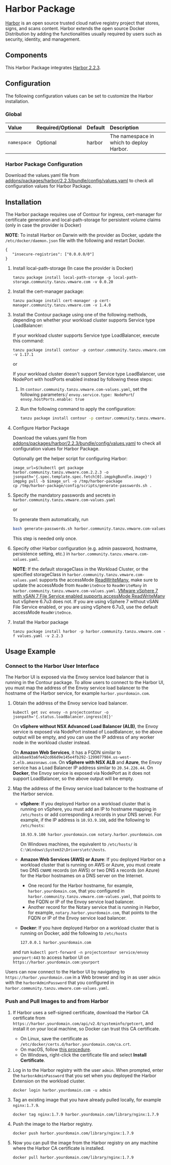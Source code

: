# Harbor Package

[Harbor](https://github.com/goharbor/harbor) is an open source trusted cloud native registry project that stores, signs, and scans content. Harbor extends the open source Docker Distribution by adding the functionalities usually required by users such as security, identity, and management.

## Components

This Harbor Package integrates [Harbor 2.2.3](https://goharbor.io/docs/2.2.0/install-config/#harbor-components).

## Configuration

The following configuration values can be set to customize the Harbor installation.

### Global

| Value | Required/Optional | Default | Description |
|:-------|:-------------------|:---------|:-------------|
| `namespace` | Optional | harbor | The namespace in which to deploy Harbor.|

### Harbor Package Configuration

Download the values.yaml file from [addons/packages/harbor/2.2.3/bundle/config/values.yaml](https://github.com/vmware-tanzu/community-edition/blob/main/addons/packages/harbor/2.2.3/bundle/config/values.yaml) to check all configuration values for Harbor Package.

## Installation

The Harbor package requires use of Contour for ingress, cert-manager for certificate generation and local-path-storage for persistent volume claims (only in case the provider is Docker)

**NOTE**: To install Harbor on Darwin with the provider as Docker, update the `/etc/docker/daemon.json` file with the following and restart Docker.

   ```shell
   {
      "insecure-registries": ["0.0.0.0/0"]
   }
   ```

1. Install local-path-storage (In case the provider is Docker)

   ```shell
   tanzu package install local-path-storage -p local-path-storage.community.tanzu.vmware.com -v 0.0.20
   ```

1. Install the cert-manager package:

   ```shell
   tanzu package install cert-manager -p cert-manager.community.tanzu.vmware.com -v 1.4.0
   ```

1. Install the Contour package using one of the following methods, depending on whether your workload cluster supports Service type LoadBalancer:

   If your workload cluster supports Service type LoadBalancer, execute this command:

   ```shell
   tanzu package install contour -p contour.community.tanzu.vmware.com -v 1.17.1
   ```

   or

   If your workload cluster doesn't support Service type LoadBalancer, use NodePort with hostPorts enabled instead by following these steps:

   1. In `contour.community.tanzu.vmware.com-values.yaml`, set the following parameters:/
      `envoy.service.type: NodePort`/
      `envoy.hostPorts.enable: true`
   1. Run the following command to apply the configuration:

      ```sh
      tanzu package install contour -p contour.community.tanzu.vmware.com -v 1.17.1 --values-file contour-values.yaml
      ```

1. Configure Harbor Package

   Download the values.yaml file from [addons/packages/harbor/2.2.3/bundle/config/values.yaml](https://github.com/vmware-tanzu/community-edition/blob/main/addons/packages/harbor/2.2.3/bundle/config/values.yaml) to check all configuration values for Harbor Package.

   Optionally get the helper script for configuring Harbor:

   ```shell
   image_url=$(kubectl get package harbor.community.tanzu.vmware.com.2.2.3 -o jsonpath='{.spec.template.spec.fetch[0].imgpkgBundle.image}')
   imgpkg pull -b $image_url -o /tmp/harbor-package
   cp /tmp/harbor-package/config/scripts/generate-passwords.sh .
   ```

1. Specify the mandatory passwords and secrets in `harbor.community.tanzu.vmware.com-values.yaml`

   or

   To generate them automatically, run

   ```sh
   bash generate-passwords.sh harbor.community.tanzu.vmware.com-values.yaml
   ```

   This step is needed only once.

1. Specify other Harbor configuration (e.g. admin password, hostname, persistence setting, etc.) in `harbor.community.tanzu.vmware.com-values.yaml`.

   **NOTE**: If the default storageClass in the Workload Cluster, or the specified storageClass in `harbor.community.tanzu.vmware.com-values.yaml` supports the accessMode [ReadWriteMany](https://kubernetes.io/docs/concepts/storage/persistent-volumes/#access-modes), make sure to update the accessMode from `ReadWriteOnce` to `ReadWriteMany` in `harbor.community.tanzu.vmware.com-values.yaml`. [VMware vSphere 7 with vSAN 7 File Service enabled supports accessMode ReadWriteMany](https://blogs.vmware.com/virtualblocks/2020/03/12/cloud-native-storage-and-vsan-file-services-integration/) but vSphere 6.7u3 does not. If you are using vSphere 7 without vSAN File Service enabled, or you are using vSphere 6.7u3, use the default accessMode `ReadWriteOnce`.

1. Install the Harbor package

   ```shell
   tanzu package install harbor -p harbor.community.tanzu.vmware.com -f values.yaml -v 2.2.3
   ```

## Usage Example

### Connect to the Harbor User Interface

The Harbor UI is exposed via the Envoy service load balancer that is running in the Contour package. To allow users to connect to the Harbor UI, you must map the address of the Envoy service load balancer to the hostname of the Harbor service, for example `harbor.yourdomain.com`.

1. Obtain the address of the Envoy service load balancer.

   ```shell
   kubectl get svc envoy -n projectcontour -o jsonpath='{.status.loadBalancer.ingress[0]}'
   ```

   On **vSphere without NSX Advanced Load Balancer (ALB)**, the Envoy service is exposed via NodePort instead of LoadBalancer, so the above output will be empty, and you can use the IP address of any worker node in the workload cluster instead.

   On **Amazon Web Services**, it has a FQDN similar to `a82ebae93a6fe42cd66d9e145e4fb292-1299077984.us-west-2.elb.amazonaws.com`.
   On **vSphere with NSX ALB** and **Azure**, the Envoy service has a Load Balancer IP address similar to `20.54.226.44`.
   On **Docker**, the Envoy service is exposed via NodePort as it does not support LoadBalancer, so the above output will be empty.

1. Map the address of the Envoy service load balancer to the hostname of the Harbor service.

   * **vSphere**: If you deployed Harbor on a workload cluster that is running on vSphere, you must add an IP to hostname mapping in `/etc/hosts` or add corresponding `A` records in your DNS server. For example, if the IP address is `10.93.9.100`, add the following to `/etc/hosts`:

       ```shell
       10.93.9.100 harbor.yourdomain.com notary.harbor.yourdomain.com
       ```

     On Windows machines, the equivalent to `/etc/hosts/` is `C:\Windows\System32\Drivers\etc\hosts`.

   * **Amazon Web Services (AWS) or Azure**: If you deployed Harbor on a workload cluster that is running on AWS or Azure, you must create two DNS `CNAME` records (on AWS) or two DNS `A` records (on Azure) for the Harbor hostnames on a DNS server on the Internet.
      * One record for the Harbor hostname, for example, `harbor.yourdomain.com`, that you configured in `harbor.community.tanzu.vmware.com-values.yaml`, that points to the FQDN or IP of the Envoy service load balancer.
      * Another record for the Notary service that is running in Harbor, for example, `notary.harbor.yourdomain.com`, that points to the FQDN or IP of the Envoy service load balancer.

   * **Docker**: If you have deployed Harbor on a workload cluster that is running on Docker, add the following to `/etc/hosts`

       ```shell
       127.0.0.1 harbor.yourdomain.com
       ```

   and run `kubectl port-forward -n projectcontour service/envoy yourport:443` to access harbor UI on `https://harbor.yourdomain.com:yourport`

Users can now connect to the Harbor UI by navigating to `https://harbor.yourdomain.com` in a Web browser and log in as user `admin` with the `harborAdminPassword` that you configured in `harbor.community.tanzu.vmware.com-values.yaml`.

### Push and Pull Images to and from Harbor

1. If Harbor uses a self-signed certificate, download the Harbor CA certificate from `https://harbor.yourdomain.com/api/v2.0/systeminfo/getcert`, and install it on your local machine, so Docker can trust this CA certificate.

   * On Linux, save the certificate as `/etc/docker/certs.d/harbor.yourdomain.com/ca.crt`.
   * On macOS, follow [this procedure](https://blog.container-solutions.com/adding-self-signed-registry-certs-docker-mac).
   * On Windows, right-click the certificate file and select **Install Certificate**.

1. Log in to the Harbor registry with the user `admin`. When prompted, enter the `harborAdminPassword` that you set when you deployed the Harbor Extension on the workload cluster.

   ```shell
   docker login harbor.yourdomain.com -u admin
   ```

1. Tag an existing image that you have already pulled locally, for example `nginx:1.7.9`.

   ```shell
   docker tag nginx:1.7.9 harbor.yourdomain.com/library/nginx:1.7.9
   ```

1. Push the image to the Harbor registry.

   ```shell
   docker push harbor.yourdomain.com/library/nginx:1.7.9
   ```

1. Now you can pull the image from the Harbor registry on any machine where the Harbor CA certificate is installed.

   ```shell
   docker pull harbor.yourdomain.com/library/nginx:1.7.9
   ```
